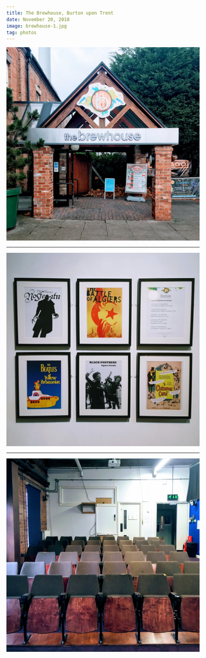 ```yaml
---
title: The Brewhouse, Burton upon Trent
date: November 20, 2018
image: brewhouse-1.jpg
tag: photos
---
```


![image](/assets/images/brewhouse-1.jpg)

---

![image](/assets/images/brewhouse-2.jpg)

---

![image](/assets/images/brewhouse-3.jpg)
